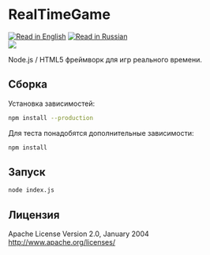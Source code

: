 RealTimeGame
======
[![Read in English](http://www.printableworldflags.com/icon-flags/24/United%20Kingdom.png)](https://github.com/SquareGearsLogic/RealTimeGame) [![Read in Russian](http://www.printableworldflags.com/icon-flags/24/Russian%20Federation.png)](https://github.com/SquareGearsLogic/RealTimeGame/blob/master/README.ru.md)  
![](https://travis-ci.org/SquareGearsLogic/RealTimeGame.svg?branch=master)

Node.js / HTML5 фреймворк для игр реального времени.

Сборка
-----------
Установка зависимостей:
```bash
npm install --production
```
Для теста понадобятся дополнительные зависимости:
```bash
npm install
```

Запуск
-----------
```bash
node index.js
```

Лицензия
-----------
Apache License Version 2.0, January 2004
http://www.apache.org/licenses/